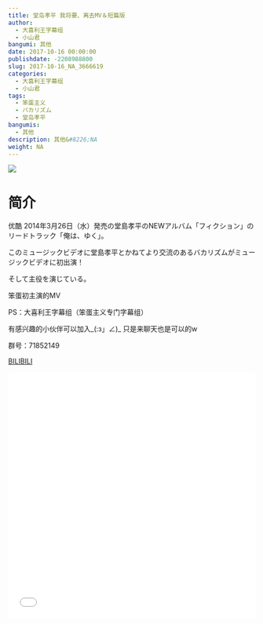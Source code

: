 ```yaml
---
title: 堂岛孝平 我将要、离去MV＆短篇版
author: 
  - 大喜利王字幕组
  - 小山君
bangumi: 其他
date: 2017-10-16 00:00:00
publishdate: -2208988800
slug: 2017-10-16_NA_3666619
categories: 
  - 大喜利王字幕组
  - 小山君
tags: 
  - 笨蛋主义
  - バカリズム
  - 堂岛孝平
bangumis: 
  - 其他
description: 其他&#8226;NA
weight: NA
---
```


![](https://i.imgur.com/Dom7JYJ.png)

# 简介  
优酷 2014年3月26日（水）発売の堂島孝平のNEWアルバム「フィクション」のリード­トラック「俺は、ゆく」。
このミュージックビデオに堂島孝平とかねてより交流のあるバカリズムがミュージックビ­デオに初出演！
そして主役を演じている。
笨蛋初主演的MV
PS：大喜利王字幕组（笨蛋主义专门字幕组） 
有感兴趣的小伙伴可以加入_(:з」∠)_  只是来聊天也是可以的w
群号：71852149

  [BILIBILI](https://www.bilibili.com/video/av3666619/)


  <iframe src="//www.bilibili.com/html/html5player.html?cid=5867092&aid=3666619" width="100%" height="500" frameborder="0" allowfullscreen="allowfullscreen"></iframe>
